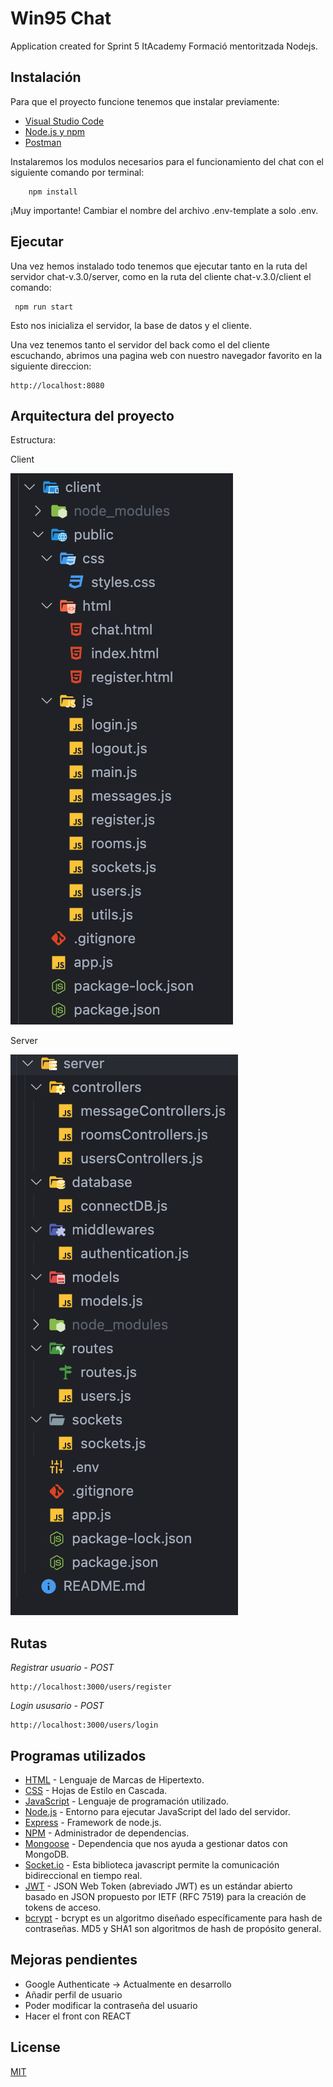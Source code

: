 # Win95 Chat

Application created for Sprint 5 ItAcademy Formació mentoritzada Nodejs.

## Instalación

Para que el proyecto funcione tenemos que instalar previamente: 
- [Visual Studio Code](https://code.visualstudio.com/download)
- [Node.js y npm](https://nodejs.org/es/)
- [Postman](https://www.postman.com/)



Instalaremos los modulos necesarios para el funcionamiento del chat con el siguiente comando por terminal:
```
    npm install
```

¡Muy importante! Cambiar el nombre del archivo .env-template a solo .env.

## Ejecutar

Una vez hemos instalado todo tenemos que ejecutar tanto en la ruta del servidor chat-v.3.0/server, como en la ruta del cliente chat-v.3.0/client el comando: 
```
 npm run start
```

Esto nos inicializa el servidor, la base de datos y el cliente.

Una vez tenemos tanto el servidor del back como el del cliente escuchando, abrimos una pagina web con nuestro navegador favorito en la siguiente direccion:

    http://localhost:8080



## Arquitectura del proyecto

Estructura:

Client

![Demo](https://github.com/vkafkain/nodeInitialDemo/blob/chat/docs/client.png)

Server

![Demo](https://github.com/vkafkain/nodeInitialDemo/blob/chat/docs/server.png)

## Rutas

_Registrar usuario - POST_
```
http://localhost:3000/users/register
```

_Login ususario - POST_
```
http://localhost:3000/users/login
```

## Programas utilizados

* [HTML](https://developer.mozilla.org/es/docs/Web/HTML) - Lenguaje de Marcas de Hipertexto.
* [CSS](https://developer.mozilla.org/es/docs/Web/CSS) - Hojas de Estilo en Cascada.
* [JavaScript](https://developer.mozilla.org/es/docs/Web/JavaScript) - Lenguaje de programación utilizado.
* [Node.js](https://nodejs.org/es/docs/) - Entorno para ejecutar JavaScript del lado del servidor.
* [Express](https://www.npmjs.com/package/express) - Framework de node.js.
* [NPM](https://www.npmjs.com/) - Administrador de dependencias.
* [Mongoose](https://mongoosejs.com/) - Dependencia que nos ayuda a gestionar datos con MongoDB.
* [Socket.io](https://socket.io/) -  Esta biblioteca javascript permite la comunicación bidireccional en tiempo real.
* [JWT](https://jwt.io/) -  JSON Web Token (abreviado JWT) es un estándar abierto basado en JSON propuesto por IETF (RFC 7519) para la creación de tokens de acceso.
* [bcrypt](https://www.npmjs.com/package/bcrypt) - bcrypt es un algoritmo diseñado específicamente para hash de contraseñas. MD5 y SHA1 son algoritmos de hash de propósito general.

## Mejoras pendientes

- Google Authenticate   -> Actualmente en desarrollo 
- Añadir perfil de usuario
- Poder modificar la contraseña del usuario
- Hacer el front con REACT

## License

[MIT](https://opensource.org/licenses/MIT)
